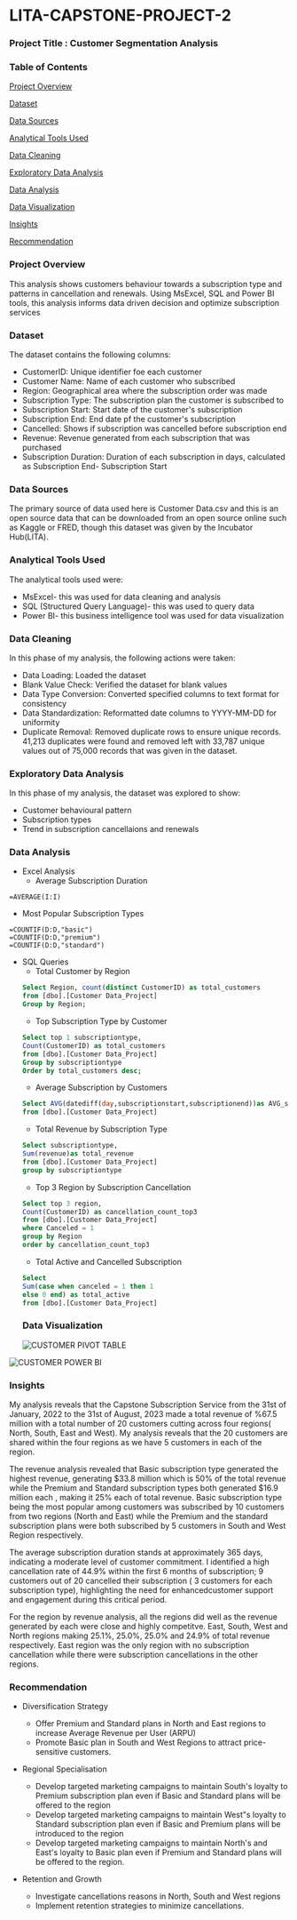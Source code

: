 # LITA-CAPSTONE-PROJECT-2

### Project Title : Customer Segmentation Analysis

### Table of Contents
[Project Overview](#project-overview)

[Dataset](#dataset)

[Data Sources](#data-sources)

[Analytical Tools Used](#analytical-tools-used)

[Data Cleaning](#data-cleaning)

[Exploratory Data Analysis](#exploratory-data-analysis)

[Data Analysis](#data-analysis)

[Data Visualization](#data-visualization)

[Insights](#insights)

[Recommendation](#recommendation)

### Project Overview
This analysis shows customers behaviour towards a subscription type and patterns in cancellation and renewals. Using MsExcel, SQL and Power BI tools, this analysis informs data driven decision and optimize subscription services

### Dataset
The dataset contains the following columns:
- CustomerID: Unique identifier foe each customer
- Customer Name: Name of each customer who subscribed
- Region: Geographical area where the subscription order was made
- Subscription Type: The subscription plan the customer is subscribed to
- Subscription Start: Start date of the customer's subscription
- Subscription End: End date pf the customer's subscription
- Cancelled: Shows if subscription was cancelled before subscription end
- Revenue: Revenue generated from each subscription that was purchased
- Subscription Duration: Duration of each subscription in days, calculated as Subscription End- Subscription Start

### Data Sources
The primary source of data used here is Customer Data.csv and this is an open source data that can be downloaded from an open source online such as Kaggle or FRED, though this dataset was given by the Incubator Hub(LITA).

### Analytical Tools Used
The analytical tools used were:
- MsExcel- this was used for data cleaning and analysis
- SQL (Structured Query Language)- this was used to query data
- Power BI- this business intelligence tool was used for data visualization

### Data Cleaning
In this phase of my analysis, the following actions were taken:
- Data Loading: Loaded the dataset
- Blank Value Check: Verified the dataset for blank values
- Data Type Conversion: Converted specified columns to text format for consistency
- Data Standardization: Reformatted date columns to YYYY-MM-DD for uniformity
- Duplicate Removal: Removed duplicate rows to ensure unique records. 41,213 duplicates were found and removed left with 33,787 unique values out of 75,000 records that was given in the dataset.

### Exploratory Data Analysis
In this phase of my analysis, the dataset was explored to show:
- Customer behavioural pattern
- Subscription types
- Trend in subscription cancellaions and renewals

### Data Analysis
- Excel Analysis
  - Average Subscription Duration
```Excel
=AVERAGE(I:I)
```
 - Most Popular Subscription Types
```Excel
=COUNTIF(D:D,"basic")
=COUNTIF(D:D,"premium")
=COUNTIF(D:D,"standard")
```
- SQL Queries
  - Total Customer by Region
  ```SQL
  Select Region, count(distinct CustomerID) as total_customers
  from [dbo].[Customer Data_Project]
  Group by Region;
  ```
  - Top Subscription Type by Customer
  ```SQL
  Select top 1 subscriptiontype,
  Count(CustomerID) as total_customers
  from [dbo].[Customer Data_Project]
  Group by subscriptiontype
  Order by total_customers desc;
  ```
  - Average Subscription by Customers
  ```SQL
  Select AVG(datediff(day,subscriptionstart,subscriptionend))as AVG_subscription_duration
  from [dbo].[Customer Data_Project]
  ```
  - Total Revenue by Subscription Type
  ```SQL
  Select subscriptiontype,
  Sum(revenue)as total_revenue
  from [dbo].[Customer Data_Project]
  group by subscriptiontype
  ```
  - Top 3 Region by Subscription Cancellation
  ```SQL
  Select top 3 region,
  Count(CustomerID) as cancellation_count_top3
  from [dbo].[Customer Data_Project]
  where Canceled = 1
  group by Region
  order by cancellation_count_top3
  ```
  - Total Active and Cancelled Subscription
  ```SQL
  Select
  Sum(case when canceled = 1 then 1
  else 0 end) as total_active
  from [dbo].[Customer Data_Project]
  ```
  ### Data Visualization
  ![CUSTOMER PIVOT TABLE](https://github.com/user-attachments/assets/f24ebcf9-6c63-42c4-8d5c-01be147aa905)

  
![CUSTOMER POWER BI](https://github.com/user-attachments/assets/42b6249b-5e4f-4130-b78f-bb2238638627)

### Insights
My analysis reveals that the Capstone Subscription Service from the 31st of January, 2022 to the 31st of August, 2023 made a total revenue of %67.5 million with a total number of 20 customers cutting across four regions( North, South, East and West). My analysis reveals that the 20 customers are shared within the four regions as we have 5 customers in each of the region.

The revenue analysis revealed that Basic subscription type generated the highest revenue, generating $33.8 million which is 50% of the total revenue while the Premium and Standard subscription types both generated $16.9 million each , making it 25% each of total revenue. Basic subscription type being the most popular among customers was subscribed by 10 customers from two regions (North and East) while the Premium and the standard subscription plans were both subscribed by 5 customers in South and West Region respectively.

The average subscription duration stands at approximately 365 days, indicating a moderate level of customer commitment. I identified a high cancellation rate of 44.9% within the first 6 months of subscription; 9 customers out of 20 cancelled their subscription ( 3 customers for each subscription type), highlighting the need for enhancedcustomer support and engagement during this critical period.

For the region by revenue analysis, all the regions did well as the revenue generated by each were close and highly competitve. East, South, West and North regions making 25.1%, 25.0%, 25.0% and 24.9% of total revenue respectively. East region was the only region with no subscription cancellation while there were subscription cancellations in the other regions.

### Recommendation
- Diversification Strategy

  - Offer Premium and Standard plans in North and East regions to increase Average Revenue per User (ARPU)
  - Promote Basic plan in South and West Regions to attract price-sensitive customers.
- Regional Specialisation

  - Develop targeted marketing campaigns to maintain South's loyalty to Premium subscription plan even if Basic and Standard plans will be offered to the region
  - Develop targeted marketing campaigns to maintain West"s loyalty to Standard subscription plan even if Basic and Premium plans will be introduced to the region
  - Develop targeted marketing campaigns to maintain North's and East's loyalty to Basic plan even if Premium and Standard plans will be offered to the region.
- Retention and Growth

  - Investigate cancellations reasons in North, South and West regions
  - Implement retention strategies to minimize cancellations.
